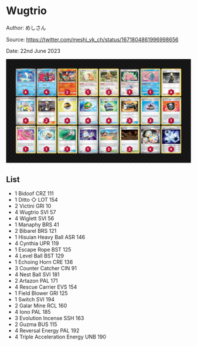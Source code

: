 # Wugtrio

Author: めしさん

Source: <https://twitter.com/meshi_yk_ch/status/1671804861996998656>

Date: 22nd June 2023

![decklist](../../images/PAL/Wugtrio/3-%20Wugtrio.png)

## List

* 1 Bidoof CRZ 111
* 1 Ditto ◇ LOT 154
* 2 Victini GRI 10
* 4 Wugtrio SVI 57
* 4 Wiglett SVI 56
* 1 Manaphy BRS 41
* 2 Bibarel BRS 121
* 1 Hisuian Heavy Ball ASR 146
* 4 Cynthia UPR 119
* 1 Escape Rope BST 125
* 4 Level Ball BST 129
* 1 Echoing Horn CRE 136
* 3 Counter Catcher CIN 91
* 4 Nest Ball SVI 181
* 2 Artazon PAL 171
* 4 Rescue Carrier EVS 154
* 1 Field Blower GRI 125
* 1 Switch SVI 194
* 2 Galar Mine RCL 160
* 4 Iono PAL 185
* 3 Evolution Incense SSH 163
* 2 Guzma BUS 115
* 4 Reversal Energy PAL 192
* 4 Triple Acceleration Energy UNB 190
